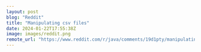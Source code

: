 ```yaml
---
layout: post
blog: "Reddit"
title: "Manipulating csv files"
date: 2024-01-22T17:55:38Z
image: images/reddit.png
remote_url: "https://www.reddit.com/r/java/comments/19d1pty/manipulating_csv_files/"
---
```

